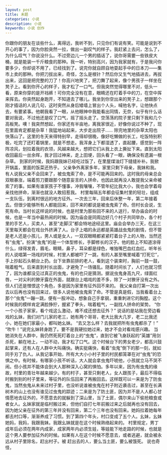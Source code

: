 ```yaml
---
layout: post
title: 未题
categories: 小说
description: 小说
keywords: 小说 创作
---
```


你跟你的朋友在谈些什么，离得远，我听不到，只见你们有说有笑。可能是说到不开心的事了，因为你脸突然一拉，做出一副叹气的样子。我赶紧上去问，怎么了，为什么叹气？你说没什么。不过旁边儿一个男的插话了，说你哥需要一些铁皮大桶，就是能装一千斤粮食的那种。我一听，特别高兴，因为我家就有，于是我问你要多少，你却说不用了，已经找到了。说完你就自顾自地耍起手中的日本刀——集市上卖的那种。你把刀拔出来，奇怪，怎么是根针？然后你又生气地插进去，再拔出来，这回是把完整的刀了！你高兴地笑了，把刀舞了起来，像个男孩子一样坐在凳子上。看到你开心的样子，我才松了一口气。但我突然觉得哪里不对，低头一看，原来你穿的是开裆裤！可你完全没有在意，眼睛还在盯着手中的刀，在空中挥来挥去。你突然起身跑开，不知道去了哪儿。我坐到你空出来的凳子上，想跟那个刚才插话的人说几句，这时突然从身后矮墙上冒出个人头，喊他名字，让他快点去，有要紧事。他朝我看了一眼，从他眼神中我能看出同情，无奈，似乎有什么话要对我说，不过他还是叹了口气，摇了摇头走了。空荡荡的院子里只剩下我和几个高板凳。噢！我突然想起，你家还有半亩地，离我家很近，好像你说过不种了，现在里面肯定都是杂草！我猛地站起来，大步走出院子……
除完地里的杂草太阳也快落山了。这里的冬天来得特别早，走得却很晚，像好吃懒做的长工，吃饭特别积极，吃完了还盯着锅里，就是不想走。我浑身上下都湿透了，直起腰，感觉到一阵阵凉风，划拉着我的衣领，风越来越大，想把它们从我上衣上撕扯下来。直到太阳收回最后一丝余晖，我才回过神来，走上田埂，回头看了一眼，确保没有遗漏一根杂草。
到家的时候，我妈跟我妹已经吃过饭了，在里屋煤油灯下缝缝补补。我掀开锅盖，里面的饭菜还热乎。
父亲争外离家多年，家里只剩下母亲，我妹和我。有人说我父亲不会回来了，被虫鬼索了命，是不可能再回来的。这时我的母亲总会双眼暴涨，端着剪刀要跟那个随意妄言的人拼命，也因此就再没人敢提我父亲命被索了的事。如果有谁家孩子不懂事，冲我嚷嚷，不管年纪比我大小，我也会学着母亲找他拼命，渐渐也就没人敢招惹我。
村里每隔五年都会征集村里的轻壮，组成一支队伍，到离村很远的地方征外。一次去三年，回来后休整一年，第二年接着去。但很少能够所有人都能回来，回不来的都说是被虫鬼索了命。但村长会说，生死有命。当村长这样说的时候，也是村里为那些回不来的人送行，举办庙会的时候，也是一年当中最热闹的时候。因为庙会是同周边好几个村子共同举办，各个村里的手艺人，买卖人，甚至“走脚汉”都会特地途经这里。庙会会举办三天，在这三天里每天都会在戏台外挤满了人。台子上唱的永远都是英雄战虫鬼的剧情，但不管是老人还是小孩儿，男人或是女人，一双双眼睛都紧紧盯着台子上的人物，当然还有“虫鬼”。扮演“虫鬼”的是一个体型修长，手脚修长的汉子。他的脸上不知道涂得什么，绿得发青，眉毛，眼睛，鼻子，耳朵都是绿色，唯独嘴巴血红血红。听年长的人说唱第一场戏的时候，村里人都被吓了一跳，有的人甚至嘴里喊着“打死它”，手上抄起石头朝台上扔。台下坐靠前排的老人，看到这个装束时，胸前一鼓一鼓，喘着粗气。后来直到村长出面，才避免了一场骚乱。随着时间长了，人们也就习惯了，因为谁都没见过真正的虫鬼，有的也只是猜测。据说虫鬼身高九尺，绿面红唇，一对尖利的獠牙露在外面，就跟台上唱戏的差不多，除了一对獠牙没有之外。但人们还是憎恨这个角色，多是因为家里有征外回不来的。
我父亲自打第一次出去以后再也没有回来过，很多人说他被虫鬼索了命。不管是真是假，当我看着台上那个“虫鬼”一蹦一跳，便有一股冲动，想象自己手拿钢，重重刺进它的胸膛。这个时候我的模样肯定满脸狰狞，握紧了拳头，喘着粗气，一副找人拼命的架势。
“你一个小孩子家家，看个戏这么激动，难不成还想去征外？”
说话的是站我在旁边看戏的幺妹，我们对门儿家的老三，她有两个哥哥，老大比我大几岁，老二比我还小，她在她们家最小，都叫她幺妹。
“去又怎么样？去我就把所有虫鬼都杀了！”
“吹牛！”说完幺妹转身跑了。要不是我硬拉她过来，她才不会对看戏感兴趣。
当她消失在人群中，我仍然死死盯着台上的“虫鬼”，直到它被飞身跃起的“英雄”用剑杀死，躺在地上，一动不动，我才松了口气。这个时候台下的男女老少，都高兴鼓起掌来，还有人在人群中大叫痛快。确实挺痛快，看着“虫鬼”倒下的那一刻，就如同手刃了仇人。从我记事开始，所有大大小小村子里的村民都笼罩在对“虫鬼”的恐惧之中。有时候，有哪家小孩不听话，大人就会拿虫鬼吓唬他，小孩就立马不哭不闹。但小孩并不能体会到大人那种深入心窝的惧怕。多年以来，因为有虫鬼的缘故，村里的青壮年越来越少。有的村子，甚至只剩老人，女人跟孩子，最后不得临时搬到别的村子里来，等征外的队伍回来了再搬回去。这样既可以一来是为了防虫鬼，当然虫鬼从未来过村子里，也没听说谁被虫鬼在村子附近袭击过，甚至在长满树木的山上也没有谁见过虫鬼的踪迹；二来是为了防土匪，因为并不是人人都心甘情愿地去征外的，不愿意去的就躲到了深山里，当了土匪，偶尔来山下偷抢粮食或者女人。幺妹家就是临村搬过来，但他们自打七年前搬过来之后就再也没有回去，因为她父亲在征外的第三年并没有回来，第二个三年也没有回来。她妈拉着她每年都去村口等，渐渐养成了习惯。到了第四个年头，村口变成了五个人。幺妹，幺妹她妈，我妈，我跟我妹。我跟幺妹就是在这个时候熟络起来的。
村里规定，男丁成年后必须在两年内成家，成家两年内必须生娃，等娃能下地走路的时候，也就是这个男人要参加征外的时候。如果有人在这个时候不愿意去，或者逃避，就会被永远从村子里除名，赶出村子。被 赶出去的人，要么当土匪，要么被饿死。
说也奇怪，